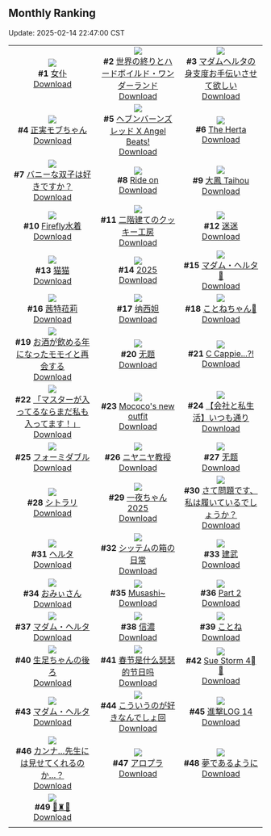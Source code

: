## Monthly Ranking
Update: 2025-02-14 22:47:00 CST

|      |      |      |
| :----: | :----: | :----: |
| ![](https://i.pixiv.re/c/240x480/img-master/img/2025/01/17/13/09/34/126297216_p0_master1200.jpg)<br>**#1** [女仆](https://www.pixiv.net/artworks/126297216)<br>[Download](https://i.pixiv.re/img-original/img/2025/01/17/13/09/34/126297216_p0.jpg) | ![](https://i.pixiv.re/c/240x480/img-master/img/2025/01/17/22/14/55/126310510_p0_master1200.jpg)<br>**#2** [世界の終りとハードボイルド・ワンダーランド](https://www.pixiv.net/artworks/126310510)<br>[Download](https://i.pixiv.re/img-original/img/2025/01/17/22/14/55/126310510_p0.jpg) | ![](https://i.pixiv.re/c/240x480/img-master/img/2025/01/17/00/28/19/126285789_p0_master1200.jpg)<br>**#3** [マダムヘルタの身支度お手伝いさせて欲しい](https://www.pixiv.net/artworks/126285789)<br>[Download](https://i.pixiv.re/img-original/img/2025/01/17/00/28/19/126285789_p0.jpg) |
| ![](https://i.pixiv.re/c/240x480/img-master/img/2025/01/17/00/00/19/126284554_p0_master1200.jpg)<br>**#4** [正実モブちゃん](https://www.pixiv.net/artworks/126284554)<br>[Download](https://i.pixiv.re/img-original/img/2025/01/17/00/00/19/126284554_p0.jpg) | ![](https://i.pixiv.re/c/240x480/img-master/img/2025/01/16/00/00/15/126256423_p0_master1200.jpg)<br>**#5** [ヘブンバーンズレッド X Angel Beats!](https://www.pixiv.net/artworks/126256423)<br>[Download](https://i.pixiv.re/img-original/img/2025/01/16/00/00/15/126256423_p0.jpg) | ![](https://i.pixiv.re/c/240x480/img-master/img/2025/01/18/02/35/02/126317423_p0_master1200.jpg)<br>**#6** [The Herta](https://www.pixiv.net/artworks/126317423)<br>[Download](https://i.pixiv.re/img-original/img/2025/01/18/02/35/02/126317423_p0.png) |
| ![](https://i.pixiv.re/c/240x480/img-master/img/2025/01/17/21/12/00/126302913_p0_master1200.jpg)<br>**#7** [バニーな双子は好きですか？](https://www.pixiv.net/artworks/126302913)<br>[Download](https://i.pixiv.re/img-original/img/2025/01/17/21/12/00/126302913_p0.jpg) | ![](https://i.pixiv.re/c/240x480/img-master/img/2025/01/16/00/00/15/126256424_p0_master1200.jpg)<br>**#8** [Ride on](https://www.pixiv.net/artworks/126256424)<br>[Download](https://i.pixiv.re/img-original/img/2025/01/16/00/00/15/126256424_p0.jpg) | ![](https://i.pixiv.re/c/240x480/img-master/img/2025/01/16/21/24/21/126279355_p0_master1200.jpg)<br>**#9** [大鳳 Taihou](https://www.pixiv.net/artworks/126279355)<br>[Download](https://i.pixiv.re/img-original/img/2025/01/16/21/24/21/126279355_p0.jpg) |
| ![](https://i.pixiv.re/c/240x480/img-master/img/2025/01/17/00/00/22/126284568_p0_master1200.jpg)<br>**#10** [Firefly水着](https://www.pixiv.net/artworks/126284568)<br>[Download](https://i.pixiv.re/img-original/img/2025/01/17/00/00/22/126284568_p0.jpg) | ![](https://i.pixiv.re/c/240x480/img-master/img/2025/01/17/07/30/02/126292401_p0_master1200.jpg)<br>**#11** [二階建てのクッキー工房](https://www.pixiv.net/artworks/126292401)<br>[Download](https://i.pixiv.re/img-original/img/2025/01/17/07/30/02/126292401_p0.jpg) | ![](https://i.pixiv.re/c/240x480/img-master/img/2025/01/17/01/05/18/126286865_p0_master1200.jpg)<br>**#12** [迷迷](https://www.pixiv.net/artworks/126286865)<br>[Download](https://i.pixiv.re/img-original/img/2025/01/17/01/05/18/126286865_p0.jpg) |
| ![](https://i.pixiv.re/c/240x480/img-master/img/2025/01/17/00/44/51/126286303_p0_master1200.jpg)<br>**#13** [猫猫](https://www.pixiv.net/artworks/126286303)<br>[Download](https://i.pixiv.re/img-original/img/2025/01/17/00/44/51/126286303_p0.jpg) | ![](https://i.pixiv.re/c/240x480/img-master/img/2025/01/17/00/00/16/126284535_p0_master1200.jpg)<br>**#14** [2025](https://www.pixiv.net/artworks/126284535)<br>[Download](https://i.pixiv.re/img-original/img/2025/01/17/00/00/16/126284535_p0.png) | ![](https://i.pixiv.re/c/240x480/img-master/img/2025/01/16/01/12/15/126258882_p0_master1200.jpg)<br>**#15** [マダム・ヘルタ🎨](https://www.pixiv.net/artworks/126258882)<br>[Download](https://i.pixiv.re/img-original/img/2025/01/16/01/12/15/126258882_p0.jpg) |
| ![](https://i.pixiv.re/c/240x480/img-master/img/2025/01/15/01/57/11/126230821_p0_master1200.jpg)<br>**#16** [茜特菈莉](https://www.pixiv.net/artworks/126230821)<br>[Download](https://i.pixiv.re/img-original/img/2025/01/15/01/57/11/126230821_p0.jpg) | ![](https://i.pixiv.re/c/240x480/img-master/img/2025/01/17/01/11/45/126287028_p0_master1200.jpg)<br>**#17** [纳西妲](https://www.pixiv.net/artworks/126287028)<br>[Download](https://i.pixiv.re/img-original/img/2025/01/17/01/11/45/126287028_p0.jpg) | ![](https://i.pixiv.re/c/240x480/img-master/img/2025/01/17/02/09/38/126288311_p0_master1200.jpg)<br>**#18** [ことねちゃん💛](https://www.pixiv.net/artworks/126288311)<br>[Download](https://i.pixiv.re/img-original/img/2025/01/17/02/09/38/126288311_p0.png) |
| ![](https://i.pixiv.re/c/240x480/img-master/img/2025/01/16/19/00/06/126275089_p0_master1200.jpg)<br>**#19** [お酒が飲める年になったモモイと再会する](https://www.pixiv.net/artworks/126275089)<br>[Download](https://i.pixiv.re/img-original/img/2025/01/16/19/00/06/126275089_p0.png) | ![](https://i.pixiv.re/c/240x480/img-master/img/2025/01/19/01/28/23/126351012_p0_master1200.jpg)<br>**#20** [无题](https://www.pixiv.net/artworks/126351012)<br>[Download](https://i.pixiv.re/img-original/img/2025/01/19/01/28/23/126351012_p0.jpg) | ![](https://i.pixiv.re/c/240x480/img-master/img/2025/01/15/00/59/03/126229437_p0_master1200.jpg)<br>**#21** [C Cappie...?!](https://www.pixiv.net/artworks/126229437)<br>[Download](https://i.pixiv.re/img-original/img/2025/01/15/00/59/03/126229437_p0.png) |
| ![](https://i.pixiv.re/c/240x480/img-master/img/2025/01/17/00/36/21/126286068_p0_master1200.jpg)<br>**#22** [「マスターが入ってるならまだ私も入ってます！」](https://www.pixiv.net/artworks/126286068)<br>[Download](https://i.pixiv.re/img-original/img/2025/01/17/00/36/21/126286068_p0.jpg) | ![](https://i.pixiv.re/c/240x480/img-master/img/2025/01/17/05/11/34/126290690_p0_master1200.jpg)<br>**#23** [Mococo's new outfit](https://www.pixiv.net/artworks/126290690)<br>[Download](https://i.pixiv.re/img-original/img/2025/01/17/05/11/34/126290690_p0.png) | ![](https://i.pixiv.re/c/240x480/img-master/img/2025/01/17/12/00/22/126296043_p0_master1200.jpg)<br>**#24** [【会社と私生活】いつも通り](https://www.pixiv.net/artworks/126296043)<br>[Download](https://i.pixiv.re/img-original/img/2025/01/17/12/00/22/126296043_p0.jpg) |
| ![](https://i.pixiv.re/c/240x480/img-master/img/2025/01/17/14/48/35/126298664_p0_master1200.jpg)<br>**#25** [フォーミダブル](https://www.pixiv.net/artworks/126298664)<br>[Download](https://i.pixiv.re/img-original/img/2025/01/17/14/48/35/126298664_p0.png) | ![](https://i.pixiv.re/c/240x480/img-master/img/2025/01/15/00/00/18/126227291_p0_master1200.jpg)<br>**#26** [ニヤニヤ教授](https://www.pixiv.net/artworks/126227291)<br>[Download](https://i.pixiv.re/img-original/img/2025/01/15/00/00/18/126227291_p0.jpg) | ![](https://i.pixiv.re/c/240x480/img-master/img/2025/01/19/01/32/08/126351103_p0_master1200.jpg)<br>**#27** [无题](https://www.pixiv.net/artworks/126351103)<br>[Download](https://i.pixiv.re/img-original/img/2025/01/19/01/32/08/126351103_p0.jpg) |
| ![](https://i.pixiv.re/c/240x480/img-master/img/2025/01/17/00/57/28/126286615_p0_master1200.jpg)<br>**#28** [シトラリ](https://www.pixiv.net/artworks/126286615)<br>[Download](https://i.pixiv.re/img-original/img/2025/01/17/00/57/28/126286615_p0.jpg) | ![](https://i.pixiv.re/c/240x480/img-master/img/2025/01/16/18/17/44/126274089_p0_master1200.jpg)<br>**#29** [一夜ちゃん2025](https://www.pixiv.net/artworks/126274089)<br>[Download](https://i.pixiv.re/img-original/img/2025/01/16/18/17/44/126274089_p0.png) | ![](https://i.pixiv.re/c/240x480/img-master/img/2025/01/17/18/00/20/126302229_p0_master1200.jpg)<br>**#30** [さて問題です、私は履いているでしょうか？](https://www.pixiv.net/artworks/126302229)<br>[Download](https://i.pixiv.re/img-original/img/2025/01/17/18/00/20/126302229_p0.jpg) |
| ![](https://i.pixiv.re/c/240x480/img-master/img/2025/01/21/15/05/02/126272880_p0_master1200.jpg)<br>**#31** [ヘルタ](https://www.pixiv.net/artworks/126272880)<br>[Download](https://i.pixiv.re/img-original/img/2025/01/21/15/05/02/126272880_p0.png) | ![](https://i.pixiv.re/c/240x480/img-master/img/2025/01/17/00/06/48/126285048_p0_master1200.jpg)<br>**#32** [シッテムの箱の日常](https://www.pixiv.net/artworks/126285048)<br>[Download](https://i.pixiv.re/img-original/img/2025/01/17/00/06/48/126285048_p0.jpg) | ![](https://i.pixiv.re/c/240x480/img-master/img/2025/01/17/17/07/17/126301053_p0_master1200.jpg)<br>**#33** [建武](https://www.pixiv.net/artworks/126301053)<br>[Download](https://i.pixiv.re/img-original/img/2025/01/17/17/07/17/126301053_p0.jpg) |
| ![](https://i.pixiv.re/c/240x480/img-master/img/2025/01/17/01/27/32/126287401_p0_master1200.jpg)<br>**#34** [おみぃさん](https://www.pixiv.net/artworks/126287401)<br>[Download](https://i.pixiv.re/img-original/img/2025/01/17/01/27/32/126287401_p0.jpg) | ![](https://i.pixiv.re/c/240x480/img-master/img/2025/01/16/00/00/16/126256426_p0_master1200.jpg)<br>**#35** [Musashi~](https://www.pixiv.net/artworks/126256426)<br>[Download](https://i.pixiv.re/img-original/img/2025/01/16/00/00/16/126256426_p0.jpg) | ![](https://i.pixiv.re/c/240x480/img-master/img/2025/01/15/00/01/23/126227493_p0_master1200.jpg)<br>**#36** [Part 2](https://www.pixiv.net/artworks/126227493)<br>[Download](https://i.pixiv.re/img-original/img/2025/01/15/00/01/23/126227493_p0.jpg) |
| ![](https://i.pixiv.re/c/240x480/img-master/img/2025/01/15/00/00/15/126227277_p0_master1200.jpg)<br>**#37** [マダム・ヘルタ](https://www.pixiv.net/artworks/126227277)<br>[Download](https://i.pixiv.re/img-original/img/2025/01/15/00/00/15/126227277_p0.jpg) | ![](https://i.pixiv.re/c/240x480/img-master/img/2025/01/17/21/16/38/126308379_p0_master1200.jpg)<br>**#38** [信濃](https://www.pixiv.net/artworks/126308379)<br>[Download](https://i.pixiv.re/img-original/img/2025/01/17/21/16/38/126308379_p0.jpg) | ![](https://i.pixiv.re/c/240x480/img-master/img/2025/01/17/18/31/07/126303202_p0_master1200.jpg)<br>**#39** [ことね](https://www.pixiv.net/artworks/126303202)<br>[Download](https://i.pixiv.re/img-original/img/2025/01/17/18/31/07/126303202_p0.png) |
| ![](https://i.pixiv.re/c/240x480/img-master/img/2025/01/17/00/00/20/126284558_p0_master1200.jpg)<br>**#40** [生足ちゃんの後ろ](https://www.pixiv.net/artworks/126284558)<br>[Download](https://i.pixiv.re/img-original/img/2025/01/17/00/00/20/126284558_p0.png) | ![](https://i.pixiv.re/c/240x480/img-master/img/2025/01/16/20/48/45/126278182_p0_master1200.jpg)<br>**#41** [春节是什么瑟瑟的节日吗](https://www.pixiv.net/artworks/126278182)<br>[Download](https://i.pixiv.re/img-original/img/2025/01/16/20/48/45/126278182_p0.jpg) | ![](https://i.pixiv.re/c/240x480/img-master/img/2025/01/17/05/08/14/126290670_p0_master1200.jpg)<br>**#42** [Sue Storm 4⃣💙](https://www.pixiv.net/artworks/126290670)<br>[Download](https://i.pixiv.re/img-original/img/2025/01/17/05/08/14/126290670_p0.jpg) |
| ![](https://i.pixiv.re/c/240x480/img-master/img/2025/01/18/16/25/27/126332903_p0_master1200.jpg)<br>**#43** [マダム・ヘルタ](https://www.pixiv.net/artworks/126332903)<br>[Download](https://i.pixiv.re/img-original/img/2025/01/18/16/25/27/126332903_p0.jpg) | ![](https://i.pixiv.re/c/240x480/img-master/img/2025/01/17/17/54/10/126301998_p0_master1200.jpg)<br>**#44** [こういうのが好きなんでしょ回](https://www.pixiv.net/artworks/126301998)<br>[Download](https://i.pixiv.re/img-original/img/2025/01/17/17/54/10/126301998_p0.png) | ![](https://i.pixiv.re/c/240x480/img-master/img/2025/01/19/10/25/52/126359047_p0_master1200.jpg)<br>**#45** [進撃LOG 14](https://www.pixiv.net/artworks/126359047)<br>[Download](https://i.pixiv.re/img-original/img/2025/01/19/10/25/52/126359047_p0.jpg) |
| ![](https://i.pixiv.re/c/240x480/img-master/img/2025/01/16/20/00/07/126276705_p0_master1200.jpg)<br>**#46** [カンナ…先生には見せてくれるのか…？](https://www.pixiv.net/artworks/126276705)<br>[Download](https://i.pixiv.re/img-original/img/2025/01/16/20/00/07/126276705_p0.png) | ![](https://i.pixiv.re/c/240x480/img-master/img/2025/01/17/17/11/47/126301146_p0_master1200.jpg)<br>**#47** [アロプラ](https://www.pixiv.net/artworks/126301146)<br>[Download](https://i.pixiv.re/img-original/img/2025/01/17/17/11/47/126301146_p0.jpg) | ![](https://i.pixiv.re/c/240x480/img-master/img/2025/01/15/00/00/15/126227275_p0_master1200.jpg)<br>**#48** [夢であるように](https://www.pixiv.net/artworks/126227275)<br>[Download](https://i.pixiv.re/img-original/img/2025/01/15/00/00/15/126227275_p0.jpg) |
| ![](https://i.pixiv.re/c/240x480/img-master/img/2025/01/15/19/33/41/126247492_p0_master1200.jpg)<br>**#49** [💜♜💜](https://www.pixiv.net/artworks/126247492)<br>[Download](https://i.pixiv.re/img-original/img/2025/01/15/19/33/41/126247492_p0.png) |
|      |      |
